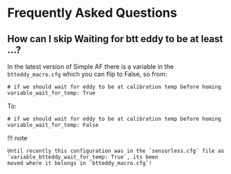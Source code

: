 # Frequently Asked Questions

## How can I skip Waiting for btt eddy to be at least ...?

In the latest version of Simple AF there is a variable in the `btteddy_macro.cfg` which you can flip to False,
so from:

```
# if we should wait for eddy to be at calibration temp before homing
variable_wait_for_temp: True
```

To:

```
# if we should wait for eddy to be at calibration temp before homing
variable_wait_for_temp: False
```

!!! note

    Until recently this configuration was in the `sensorless.cfg` file as `variable_btteddy_wait_for_temp: True`, its been
    moved where it belongs in `btteddy_macro.cfg`!
